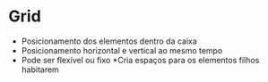# Grid

* Posicionamento dos elementos dentro da caixa
* Posicionamento horizontal e vertical ao mesmo tempo
* Pode ser flexível ou fixo
*Cria espaços para os elementos filhos habitarem